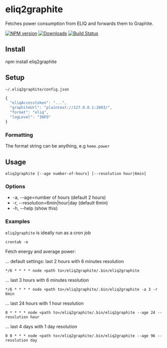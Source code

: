 # eliq2graphite
Fetches power consumption from ELIQ and forwards them to Graphite.

[![NPM version][npm-image]][npm-url] [![Downloads][downloads-image]][npm-url] [![Build Status][travis-image]][travis-url]

## Install
npm install eliq2graphite

## Setup

``~/.eliq2graphite/config.json``

```Javascript
{
  "eliqAccesstoken": "...",
  "graphiteUrl": "plaintext://127.0.0.1:2003/",
  "format": "eliq",
  "logLevel": "INFO"
}
```
### Formatting
The format string can be anything, e.g ``home.power``

## Usage

```
eliq2graphite [--age number-of-hours] [--resolution hour|6min]
```

### Options

* -a, --age=number of hours (default 2 hours)
* -r, --resolution=6min|hour|day (default 6min)
* -h, --help (show this)


### Examples

``eliq2graphite`` is ideally run as a cron job

```
crontab -e
```

Fetch energy and average power:

... default settings: last 2 hours with 6 minutes resolution
```
*/6 * * * * node <path to>/eliq2graphite/.bin/eliq2graphite
```

... last 3 hours with 6 minutes resolution
```
*/6 * * * * node <path to>/eliq2graphite/.bin/eliq2graphite -a 3 -r 6min
```

... last 24 hours with 1 hour resolution
```
0 * * * * node <path to>/eliq2graphite/.bin/eliq2graphite --age 24 --resolution hour
```

... last 4 days with 1 day resolution
```
0 0 * * * node <path to>/eliq2graphite/.bin/eliq2graphite --age 96 --resolution day
```

[npm-url]: https://npmjs.org/package/eliq2graphite
[downloads-image]: http://img.shields.io/npm/dm/eliq2graphite.svg
[npm-image]: http://img.shields.io/npm/v/eliq2graphite.svg
[travis-url]: https://travis-ci.org/ashpool/eliq2graphite
[travis-image]: http://img.shields.io/travis/ashpool/eliq2graphite.svg
